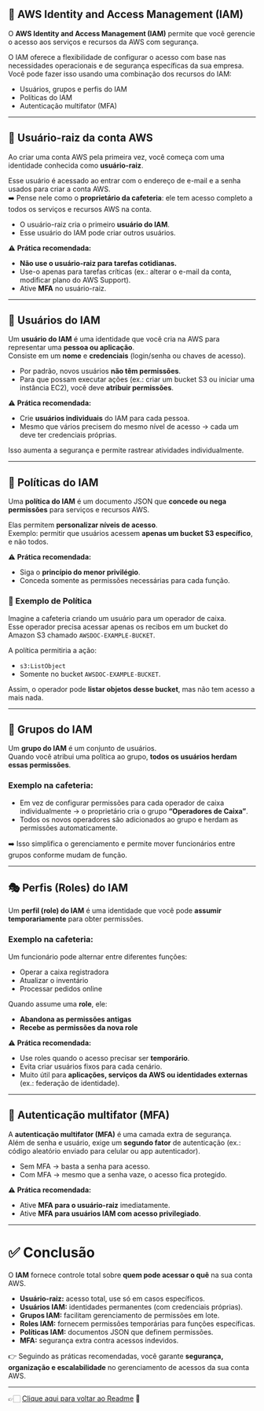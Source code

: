 ## 🔐 AWS Identity and Access Management (IAM)

O **AWS Identity and Access Management (IAM)** permite que você gerencie o acesso aos serviços e recursos da AWS com segurança.  

O IAM oferece a flexibilidade de configurar o acesso com base nas necessidades operacionais e de segurança específicas da sua empresa.  
Você pode fazer isso usando uma combinação dos recursos do IAM:  

- Usuários, grupos e perfis do IAM  
- Políticas do IAM  
- Autenticação multifator (MFA)  

---

## 👑 Usuário-raiz da conta AWS

Ao criar uma conta AWS pela primeira vez, você começa com uma identidade conhecida como **usuário-raiz**.  

Esse usuário é acessado ao entrar com o endereço de e-mail e a senha usados para criar a conta AWS.  
➡️ Pense nele como o **proprietário da cafeteria**: ele tem acesso completo a todos os serviços e recursos AWS na conta.

- O usuário-raiz cria o primeiro **usuário do IAM**.  
- Esse usuário do IAM pode criar outros usuários.  

⚠️ **Prática recomendada:**  
- **Não use o usuário-raiz para tarefas cotidianas.**  
- Use-o apenas para tarefas críticas (ex.: alterar o e-mail da conta, modificar plano do AWS Support).  
- Ative **MFA** no usuário-raiz.  

---

## 🧑 Usuários do IAM

Um **usuário do IAM** é uma identidade que você cria na AWS para representar uma **pessoa ou aplicação**.  
Consiste em um **nome** e **credenciais** (login/senha ou chaves de acesso).  

- Por padrão, novos usuários **não têm permissões**.  
- Para que possam executar ações (ex.: criar um bucket S3 ou iniciar uma instância EC2), você deve **atribuir permissões**.  

⚠️ **Prática recomendada:**  
- Crie **usuários individuais** do IAM para cada pessoa.  
- Mesmo que vários precisem do mesmo nível de acesso → cada um deve ter credenciais próprias.  

Isso aumenta a segurança e permite rastrear atividades individualmente.

---

## 📜 Políticas do IAM

Uma **política do IAM** é um documento JSON que **concede ou nega permissões** para serviços e recursos AWS.  

Elas permitem **personalizar níveis de acesso**.  
Exemplo: permitir que usuários acessem **apenas um bucket S3 específico**, e não todos.

⚠️ **Prática recomendada:**  
- Siga o **princípio do menor privilégio**.  
- Conceda somente as permissões necessárias para cada função.  

### 📝 Exemplo de Política
Imagine a cafeteria criando um usuário para um operador de caixa.  
Esse operador precisa acessar apenas os recibos em um bucket do Amazon S3 chamado `AWSDOC-EXAMPLE-BUCKET`.

A política permitiria a ação:  
- `s3:ListObject`  
- Somente no bucket `AWSDOC-EXAMPLE-BUCKET`.  

Assim, o operador pode **listar objetos desse bucket**, mas não tem acesso a mais nada.

---

## 👥 Grupos do IAM

Um **grupo do IAM** é um conjunto de usuários.  
Quando você atribui uma política ao grupo, **todos os usuários herdam essas permissões**.

### Exemplo na cafeteria:
- Em vez de configurar permissões para cada operador de caixa individualmente → o proprietário cria o grupo **“Operadores de Caixa”**.  
- Todos os novos operadores são adicionados ao grupo e herdam as permissões automaticamente.  

➡️ Isso simplifica o gerenciamento e permite mover funcionários entre grupos conforme mudam de função.

---

## 🎭 Perfis (Roles) do IAM

Um **perfil (role) do IAM** é uma identidade que você pode **assumir temporariamente** para obter permissões.  

### Exemplo na cafeteria:
Um funcionário pode alternar entre diferentes funções:  
- Operar a caixa registradora  
- Atualizar o inventário  
- Processar pedidos online  

Quando assume uma **role**, ele:  
- **Abandona as permissões antigas**  
- **Recebe as permissões da nova role**  

⚠️ **Prática recomendada:**  
- Use roles quando o acesso precisar ser **temporário**.  
- Evita criar usuários fixos para cada cenário.  
- Muito útil para **aplicações, serviços da AWS ou identidades externas** (ex.: federação de identidade).  

---

## 🔑 Autenticação multifator (MFA)

A **autenticação multifator (MFA)** é uma camada extra de segurança.  
Além de senha e usuário, exige um **segundo fator** de autenticação (ex.: código aleatório enviado para celular ou app autenticador).  

- Sem MFA → basta a senha para acesso.  
- Com MFA → mesmo que a senha vaze, o acesso fica protegido.  

⚠️ **Prática recomendada:**  
- Ative **MFA para o usuário-raiz** imediatamente.  
- Ative **MFA para usuários IAM com acesso privilegiado**.  

---

# ✅ Conclusão

O **IAM** fornece controle total sobre **quem pode acessar o quê** na sua conta AWS.  

- **Usuário-raiz:** acesso total, use só em casos específicos.  
- **Usuários IAM:** identidades permanentes (com credenciais próprias).  
- **Grupos IAM:** facilitam gerenciamento de permissões em lote.  
- **Roles IAM:** fornecem permissões temporárias para funções específicas.  
- **Políticas IAM:** documentos JSON que definem permissões.  
- **MFA:** segurança extra contra acessos indevidos.  

👉 Seguindo as práticas recomendadas, você garante **segurança, organização e escalabilidade** no gerenciamento de acessos da sua conta AWS.

---

👉🏻 [Clique aqui para voltar ao Readme](https://github.com/DrikaDev/Estudando-AWS-Cloud-Practitioner/blob/main/README.md) 📒
